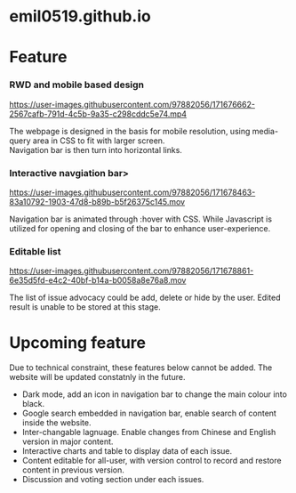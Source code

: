 # emil0519.github.io

<h1><strong>Feature</strong></h1>

<h3>RWD and mobile based design</h3>

https://user-images.githubusercontent.com/97882056/171676662-2567cafb-791d-4c5b-9a35-c298cddc5e74.mp4

<p> The webpage is designed in the basis for mobile resolution, using media-query area in CSS to fit with larger screen.<br>
     Navigation bar is then turn into horizontal links. </p>
     
<h3>Interactive navgiation bar></h3>

https://user-images.githubusercontent.com/97882056/171678463-83a10792-1903-47d8-b89b-b5f26375c145.mov

<p> Navigation bar is animated through :hover with CSS.  While Javascript is utilized for opening and closing of the bar to enhance user-experience. </p>
        
<h3>Editable list</h3>


https://user-images.githubusercontent.com/97882056/171678861-6e35d5fd-e4c2-40bf-b14a-b0058a8e76a8.mov


<p> The list of issue advocacy could be add, delete or hide by the user.  Edited result is unable to be stored at this stage. </p>
        
<h1><strong>Upcoming feature</strong></h1>

<p> Due to technical constraint, these features below cannot be added.  The website will be updated constatnly in the future.</p>
 
<ul>
<li>Dark mode, add an icon in navigation bar to change the main colour into black.</li>
<li>Google search embedded in navigation bar, enable search of content inside the website.</li>
<li>Inter-changable lagnuage.  Enable changes from Chinese and English version in major content.</li>
<li>Interactive charts and table to display data of each issue.</li>
<li>Content editable for all-user, with version control to record and restore content in previous version.</li>
<li>Discussion and voting section under each issues.</li>
</ul>
